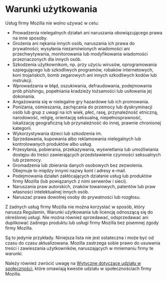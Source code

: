 # Warunki użytkowania

Usług firmy Mozilla nie wolno używać w celu:

* Prowadzenia nielegalnych działań ani naruszania obowiązującego prawa na inne sposoby.
* Grożenia ani nękania innych osób, naruszania ich prawa do prywatności; wysyłania niezamówionych wiadomości ani przechwytywania, monitorowania lub modyfikowania wiadomości przeznaczonych dla innych osób.
* Szkodzenia użytkownikom, np. przy użyciu wirusów, oprogramowania szpiegującego lub szkodliwych programów, robaków internetowych, koni trojańskich, bomb zegarowych ani innych szkodliwych kodów lub instrukcji.
* Wprowadzania w błąd, oszukiwania, defraudowania, podejmowania prób phishingu, popełniania kradzieży tożsamości lub usiłowania jej dokonania.
* Angażowania się w nielegalne gry hazardowe lub ich promowania.
* Poniżania, ośmieszania, zachęcania do przemocy lub dyskryminacji osób lub grup z uwagi na ich wiek, płeć, rasę, przynależność etniczną, narodowość, religię, orientację seksualną, niepełnosprawność, lokalizację geograficzną lub przynależność do innej, prawnie chronionej kategorii.
* Wykorzystywania dzieci lub szkodzenia im.
* Sprzedawania, kupowania albo reklamowania nielegalnych lub kontrolowanych produktów albo usług.
* Przesyłania, pobierania, przekazywania, wyświetlania lub umożliwiania dostępu do treści zawierających przedstawienie czynności seksualnych lub przemocy.
* Gromadzenia lub zbierania danych osobowych bez zezwolenia. Obejmuje to między innymi nazwy kont i adresy e-mail.
* Podejmowania działań zakłócających działanie usług lub produktów firmy Mozilla (lub powiązanych z nimi serwerów i sieci).
* Naruszania praw autorskich, znaków towarowych, patentów lub praw własności intelektualnej innych osób.
* Naruszać prawa dowolnej osoby do prywatności lub rozgłosu.

Z żadnych usług firmy Mozilla nie można korzystać w sposób, który narusza Regulamin, Warunki użytkowania lub licencję odnoszącą się do określonej usługi. Nie można również sprzedawać, odsprzedawać ani duplikować żadnego produktu lub usługi firmy Mozilla bez pisemnej zgody firmy Mozilla.

Są to jedynie przykłady. Niniejsza lista nie jest ostateczna i może być od czasu do czasu aktualizowana. Mozilla zastrzega sobie prawo do usuwania treści i zawieszania użytkowników, naruszających w mniemaniu firmy te warunki.

Należy również zwrócić uwagę na [Wytyczne dotyczące udziału w społeczności](https://www.mozilla.org/about/governance/policies/participation/), które omawiają kwestie udziału w społecznościach firmy Mozilla.
